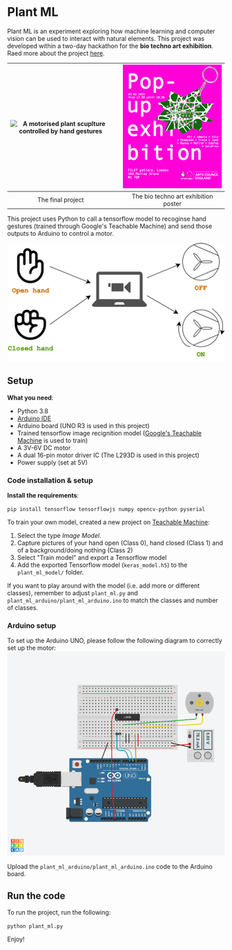# Plant ML
Plant ML is an experiment exploring how machine learning and computer vision can be used to interact with natural elements. This project was developed within a two-day hackathon for the **bio techno art exhibition**. Raed more about the project [here](https://adeolao.carrd.co/#project-plantml-biotechno). 



| <img src="images/final-project-1.gif" alt="A motorised plant scuplture controlled by hand gestures" width="300"/>  | | <img src="images/Instagram post - 3.png" alt="Poster of the bio techno art exhbition" width="400"/> |
| :---: | --------- | :---: |
| The final project | | The bio techno art exhibition poster |

This project uses Python to call a tensorflow model to recoginse hand gestures (trained through Google's Teachable Machine) and send those outputs to Arduino to control a motor. 

![Diagram of how it works](images/plant_ml_diag.png)

## Setup 

**What you need**:
- Python 3.8
- [Arduino IDE](https://www.arduino.cc/en/software) 
- Arduino board (UNO R3 is used in this project)
- Trained tensorflow image recignition model ([Google's Teachable Machine](https://teachablemachine.withgoogle.com/) is used to train)
- A 3V-6V DC motor
- A dual 16-pin motor driver IC (The L293D is used in this project)
- Power supply (set at 5V)

### Code installation & setup

**Install the requirements**: 

`pip install tensorflow tensorflowjs numpy opencv-python pyserial`

To train your own model, created a new project on [Teachable Machine](https://teachablemachine.withgoogle.com/train):

1. Select the type *Image Model*.
2. Capture pictures of your hand open (Class 0), hand closed (Class 1) and of a background/doing nothing (Class 2)
3. Select "Train model" and export a Tensorflow model 
4. Add the exported Tensorflow model (`keras_model.h5`) to the `plant_ml_model/` folder.

If you want to play around with the model (i.e. add more or different classes), remember to adjust `plant_ml.py` and `plant_ml_arduino/plant_ml_arduino.ino` to match the classes and number of classes. 

### Arduino setup

To set up the Arduino UNO, please follow the following diagram to correctly set up the motor: 
![Simulation snapshot of a 3 to 6 volts DC motor connected to an Arduino UNO R3 baord and 5V power supply](images/plant-ml_arduino_set_up.png?raw=true)

Upload the `plant_ml_arduino/plant_ml_arduino.ino` code to the Arduino board.

## Run the code

To run the project, run the following:

`python plant_ml.py`

Enjoy! 
